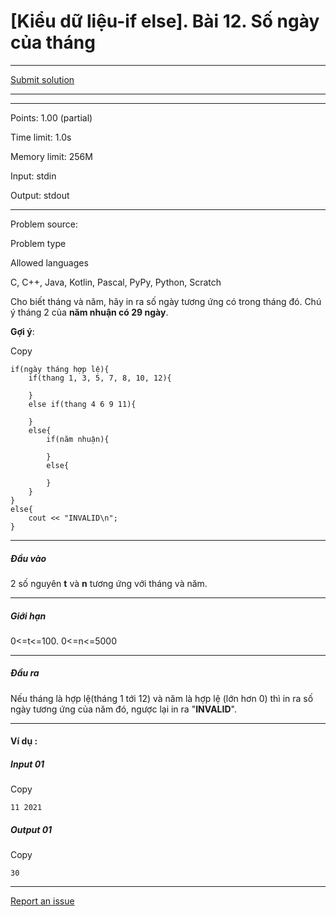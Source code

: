 # \[Kiểu dữ liệu-if else\]. Bài 12. Số ngày của tháng



---

[Submit solution](http://oj.28tech.com.vn/problem/ifelse12/submit)

---
---

Points: 1.00 (partial)

Time limit: 1.0s

Memory limit: 256M

Input: stdin

Output: stdout

---

Problem source:

Problem type

Allowed languages

C, C++, Java, Kotlin, Pascal, PyPy, Python, Scratch

Cho biết tháng và năm, hãy in ra số ngày tương ứng có trong tháng đó. Chú ý tháng 2 của **năm nhuận có 29 ngày**.

**Gợi ý**:

Copy

```
if(ngày tháng hợp lệ){
    if(thang 1, 3, 5, 7, 8, 10, 12){

    }
    else if(thang 4 6 9 11){

    }
    else{
        if(năm nhuận){

        }
        else{

        }
    }
}
else{
    cout << "INVALID\n";
}

```
---

##### Đầu vào

2 số nguyên **t** và **n** tương ứng với tháng và năm.

---

##### Giới hạn

0<=t<=100. 0<=n<=5000

---

##### Đầu ra

Nếu tháng là hợp lệ(tháng 1 tới 12) và năm là hợp lệ (lớn hơn 0) thì in ra số ngày tương ứng của năm đó, ngược lại in ra "**INVALID**".

---

#### Ví dụ :

##### Input 01

Copy

```
11 2021

```

##### Output 01

Copy

```
30

```

---

[Report an issue](http://oj.28tech.com.vn/problem/ifelse12/tickets/new)